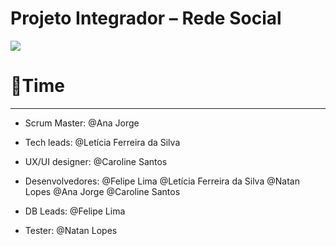 # Projeto Integrador – Rede Social

 
 <img src = "https://github.com/DozeroHub/Projeto_Integrador_Generation/blob/main/Design-System/Logotipo-Design-02.png"> </img>
 
 # 👾Time

---

* Scrum Master: @Ana Jorge

* Tech leads: @Letícia Ferreira da Silva

* UX/UI designer: @Caroline Santos

* Desenvolvedores: @Felipe Lima @Letícia Ferreira da Silva @Natan Lopes @Ana Jorge @Caroline Santos

* DB Leads: @Felipe Lima

* Tester: @Natan Lopes
      

